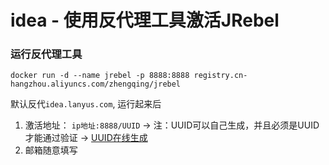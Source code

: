 # idea - 使用反代理工具激活JRebel

### 运行反代理工具

```
docker run -d --name jrebel -p 8888:8888 registry.cn-hangzhou.aliyuncs.com/zhengqing/jrebel
```

默认反代`idea.lanyus.com`, 运行起来后

1. 激活地址： `ip地址:8888/UUID` -> 注：UUID可以自己生成，并且必须是UUID才能通过验证 -> [UUID在线生成](http://www.uuid.online/)
2. 邮箱随意填写